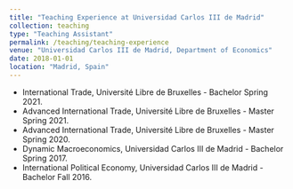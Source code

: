 ```yaml
---
title: "Teaching Experience at Universidad Carlos III de Madrid"
collection: teaching
type: "Teaching Assistant"
permalink: /teaching/teaching-experience
venue: "Universidad Carlos III de Madrid, Department of Economics"
date: 2018-01-01
location: "Madrid, Spain"
---
```



* International Trade, Université Libre de Bruxelles - Bachelor Spring 2021.
* Advanced International Trade, Université Libre de Bruxelles - Master Spring 2021.
* Advanced International Trade, Université Libre de Bruxelles - Master Spring 2020.
* Dynamic Macroeconomics, Universidad Carlos III de Madrid - Bachelor Spring 2017.
* International Political Economy, Universidad Carlos III de Madrid - Bachelor Fall 2016.
